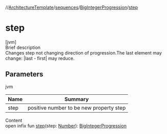 //[ArchitectureTemplate](../../index.md)/[sequences](../index.md)/[BigIntegerProgression](index.md)/[step](step.md)



# step  
[jvm]  
Brief description  
Changes step not changing direction of progression.The last element may change: |last - first| may reduce.  
  


## Parameters  
  
jvm  
  
|  Name|  Summary| 
|---|---|
| step| positive number to be new property step
  
  
Content  
open infix fun [step](step.md)(step: [Number](https://kotlinlang.org/api/latest/jvm/stdlib/kotlin/-number/index.html)): [BigIntegerProgression](index.md)  



